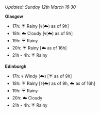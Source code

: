 *Updated: Sunday 12th March 16:30*

**Glasgow**

* 17h: :umbrella: Rainy [:cyclone:(:cloud:) as of 9h]
* 18h: :cloud: Cloudy [:cyclone:(:cloud:) as of 9h]
* 19h: :umbrella: Rainy
* 20h: :umbrella: Rainy [:cloud: as of 16h]
* 21h - 4h: :umbrella: Rainy

**Edinburgh**

* 17h: :cyclone: Windy (:cloud:) [:umbrella: as of 9h]
* 18h: :umbrella: Rainy [:cyclone:(:cloud:) as of 9h, :cloud: as of 16h]
* 19h: :umbrella: Rainy
* 20h: :cloud: Cloudy
* 21h - 4h: :umbrella: Rainy
